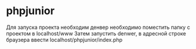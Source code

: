 # phpjunior
Для запуска проекта необходим денвер
необходимо поместить папку с проектом в localhost/www
Затем запустить denwer, в адресной строке браузера ввести localhost/phpjunior/index.php
